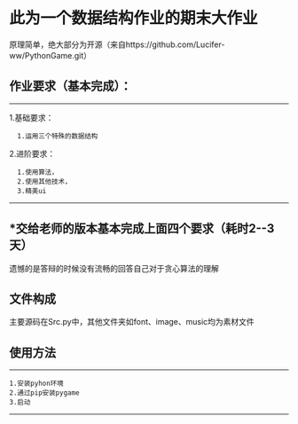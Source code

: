 # 此为一个数据结构作业的期末大作业
原理简单，绝大部分为开源（来自https://github.com/Lucifer-ww/PythonGame.git）
## 作业要求（基本完成）：
---
  1.基础要求：

      1.运用三个特殊的数据结构

  2.进阶要求：

      1.使用算法， 
      2.使用其他技术，
      3.精美ui
---
## *交给老师的版本基本完成上面四个要求（耗时2--3天）
遗憾的是答辩的时候没有流畅的回答自己对于贪心算法的理解
## 文件构成
主要源码在Src.py中，其他文件夹如font、image、music均为素材文件
## 使用方法
  ---
    1.安装pyhon环境
    2.通过pip安装pygame
    3.启动
  ---
